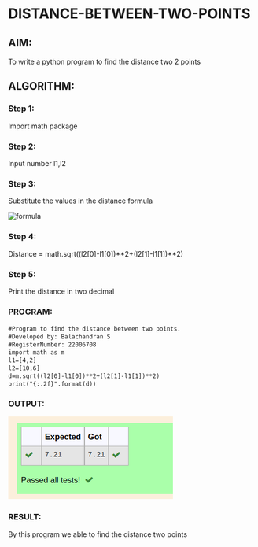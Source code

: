 # DISTANCE-BETWEEN-TWO-POINTS

## AIM:
To write a python program to find the distance two 2 points
## ALGORITHM:
### Step 1: 
Import math package
### Step 2: 
Input number l1,l2
### Step 3: 
Substitute the values in the distance formula

![formula](/formula.JPG)
### Step 4:
Distance = math.sqrt((l2[0]-l1[0])**2+(l2[1]-l1[1])**2)
### Step 5: 
Print the distance in two decimal
### PROGRAM:
````
#Program to find the distance between two points.
#Developed by: Balachandran S
#RegisterNumber: 22006708
import math as m
l1=[4,2]
l2=[10,6]
d=m.sqrt((l2[0]-l1[0])**2+(l2[1]-l1[1])**2)
print("{:.2f}".format(d))
````

### OUTPUT:
!['output'](/Screenshot%20from%202022-12-25%2018-55-54.png)

### RESULT:
By this program we able to find the distance two points
